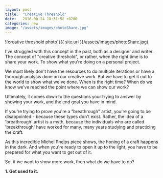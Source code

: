 ```yaml
---
layout: post
title:  "Creative Threshold"
date:   2016-08-24 18:31:58 +0200
categories: new
image: "/assets/images/photoShare.jpg"
---
```


![creative threshold photo]({{ site.url }}/assets/images/photoShare.jpg)

I've struggled with this concept in the past, both as a designer and writer. The concept of "creative threshold", or rather, when the right time is to share your work. To show what you're doing on a personal project.

We most likely don't have the resources to do multiple iterations or have a thorough analysis done on our creative work. But we have to get it out to the world to show what we've done. When is the right time? When do we know we've reached the point where we can show our work?

Ultimately, it comes down to the questions your trying to answer by showing your work, and the end goal you have in mind. 

If you're trying to prove you're a "breathrough" artist, you're going to be disappointed - because these types don't exist. Rather, the idea of a 'breathrough' artist is a myth, because the individuals who are called 'breakthrough' have worked for many, many years studying and practicing the craft.

As this incredible Michel Phelps piece shows, the honing of a craft happens in the dark. And when you're ready to open it up to the light, you have to be prepared for what you want to get out of it.

So, if we want to show more work, then what do we have to do?

**1. Get used to it.**
